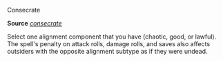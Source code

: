 Consecrate

**Source** [_consecrate_](/pathfinderRPG/prd/spells/consecrate.html#_consecrate)

Select one alignment component that you have (chaotic, good, or lawful). The spell's penalty on attack rolls, damage rolls, and saves also affects outsiders with the opposite alignment subtype as if they were undead.

